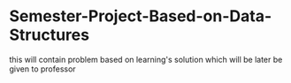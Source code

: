 # Semester-Project-Based-on-Data-Structures
this will contain problem based on learning's solution which will be later be given to professor
